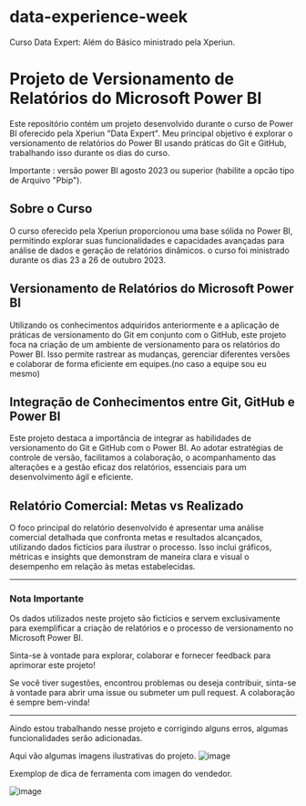 # data-experience-week
 Curso Data Expert: Além do Básico ministrado pela Xperiun.

# Projeto de Versionamento de Relatórios do Microsoft Power BI

Este repositório contém um projeto desenvolvido durante o curso de Power BI oferecido pela Xperiun "Data Expert". Meu principal objetivo é explorar o versionamento de relatórios do Power BI usando práticas do Git e GitHub, trabalhando isso durante os dias do curso.

Importante : versão power BI agosto 2023 ou superior (habilite a opcão tipo de Arquivo "Pbip").

## Sobre o Curso

O curso oferecido pela Xperiun proporcionou uma base sólida no Power BI, permitindo explorar suas funcionalidades e capacidades avançadas para análise de dados e geração de relatórios dinâmicos.
o curso foi ministrado durante os dias 23 a 26 de outubro 2023.

## Versionamento de Relatórios do Microsoft Power BI

Utilizando os conhecimentos adquiridos anteriormente e a aplicação de práticas de versionamento do Git em conjunto com o GitHub, este projeto foca na criação de um ambiente de versionamento para os relatórios do Power BI. Isso permite rastrear as mudanças, gerenciar diferentes versões e colaborar de forma eficiente em equipes.(no caso a equipe sou eu mesmo)

## Integração de Conhecimentos entre Git, GitHub e Power BI

Este projeto destaca a importância de integrar as habilidades de versionamento do Git e GitHub com o Power BI. Ao adotar estratégias de controle de versão, facilitamos a colaboração, o acompanhamento das alterações e a gestão eficaz dos relatórios, essenciais para um desenvolvimento ágil e eficiente.

## Relatório Comercial: Metas vs Realizado

O foco principal do relatório desenvolvido é apresentar uma análise comercial detalhada que confronta metas e resultados alcançados, utilizando dados fictícios para ilustrar o processo. Isso inclui gráficos, métricas e insights que demonstram de maneira clara e visual o desempenho em relação às metas estabelecidas.

---

### Nota Importante

Os dados utilizados neste projeto são fictícios e servem exclusivamente para exemplificar a criação de relatórios e o processo de versionamento no Microsoft Power BI.

Sinta-se à vontade para explorar, colaborar e fornecer feedback para aprimorar este projeto!

Se você tiver sugestões, encontrou problemas ou deseja contribuir, sinta-se à vontade para abrir uma issue ou submeter um pull request. A colaboração é sempre bem-vinda!

---

Aindo estou trabalhando nesse projeto e corrigindo alguns erros, algumas funcionalidades serão adicionadas.

Aqui vão algumas imagens ilustrativas do projeto. 
![image](https://github.com/Ricardo-Filgueiras/data-experience-week/assets/107813151/cd875010-70a3-4cb5-ac23-0f21d0673b92)


Exemplop de dica de ferramenta com imagen do vendedor.

![image](https://github.com/Ricardo-Filgueiras/data-experience-week/assets/107813151/e9d1c8df-03aa-44c7-b057-40972623e521)

